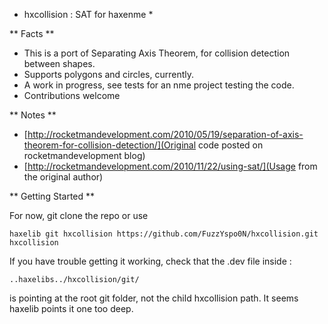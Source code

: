 
* hxcollision : SAT for haxenme *

** Facts **

- This is a port of Separating Axis Theorem, for collision detection between shapes.
- Supports polygons and circles, currently.
- A work in progress, see tests for an nme project testing the code.
- Contributions welcome

** Notes ** 

- [http://rocketmandevelopment.com/2010/05/19/separation-of-axis-theorem-for-collision-detection/](Original code posted on rocketmandevelopment blog)
- [http://rocketmandevelopment.com/2010/11/22/using-sat/](Usage from the original author)

** Getting Started ** 

For now, git clone the repo or use 

`haxelib git hxcollision https://github.com/FuzzYspo0N/hxcollision.git hxcollision`

If you have trouble getting it working, check that the .dev file inside :

`..haxelibs../hxcollision/git/` 

is pointing at the root git folder, not the child hxcollision path. It seems haxelib points it one too deep.

